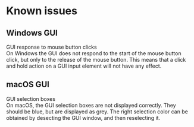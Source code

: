 # Known issues

## Windows GUI

GUI response to mouse button clicks  
On Windows the GUI does not respond to the start of the mouse button click, but only to
the release of the mouse button. This means that a click and hold action on a GUI input
element will not have any effect.

## macOS GUI

GUI selection boxes  
On macOS, the GUI selection boxes are not displayed correctly. They should be blue, but
are displayed as grey. The right selection color can be obtained by desecting the GUI
window, and then reselecting it.
